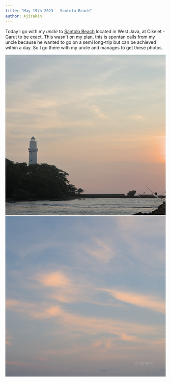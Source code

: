 ```yaml
---
title: "May 19th 2023 - Santolo Beach"
author: AjiYakin
---
```


Today I go with my *uncle* to [Santolo Beach](https://maps.app.goo.gl/MAnPv5793LjFGwJg6)
located in West Java, at Cikelet - Garut to be exact. This wasn't on my plan,
this is spontan calls from my uncle because he wanted to go on a semi long-trip but can be
achieved within a day. So I go there with my uncle and manages to get these photos.

![Santolo lighthouse](/postimages/santolo_lighthouse.jpg)
![Santolo sunset sky](/postimages/santolo_orange_sky.jpg)